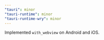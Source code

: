 ```yaml
---
"tauri": minor
"tauri-runtime": minor
"tauri-runtime-wry": minor
---
```


Implemented `with_webview` on Android and iOS.

